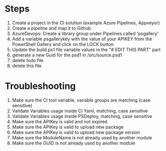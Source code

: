 # Steps

1. Create a project in the CI solution (example Azure Pipelines, Appveyor)
1. Create a pipeline and map it to Github
1. AzureDevops: Create a library group under Pipelines called 'psgallery'
1. Add a variable psgallerykey with the value of your APIKEY from the PowerShell Gallery and click on the LOCK button
1. Update the build.ps1 file variable values in the "# EDIT THIS PART" part
1. generate a new Guid for the psd1 in /src/source.psd1
1. delete todo file
1. delete this file


# Troubleshooting

1. Make sure the CI tool variable, variable groups are matching (case sensitive)
1. Validate Variables usage inside CI Yaml, matching, case sensitive
1. Validate Variables usage inside PSDeploy, matching, case sensitive
1. Make sure the APIKey is valid and not expired
1. Make sure the APIKey is valid to upload new package
1. Make sure the APIKey is valid to upload new package version
1. Make sure the ModuleName is not already used by another module
1. Make sure the GUID is not already used by another module
